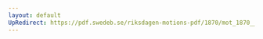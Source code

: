 ```yaml
---
layout: default
UpRedirect: https://pdf.swedeb.se/riksdagen-motions-pdf/1870/mot_1870__ak__00033/mot_1870__ak__00033_005.pdf
---
```

